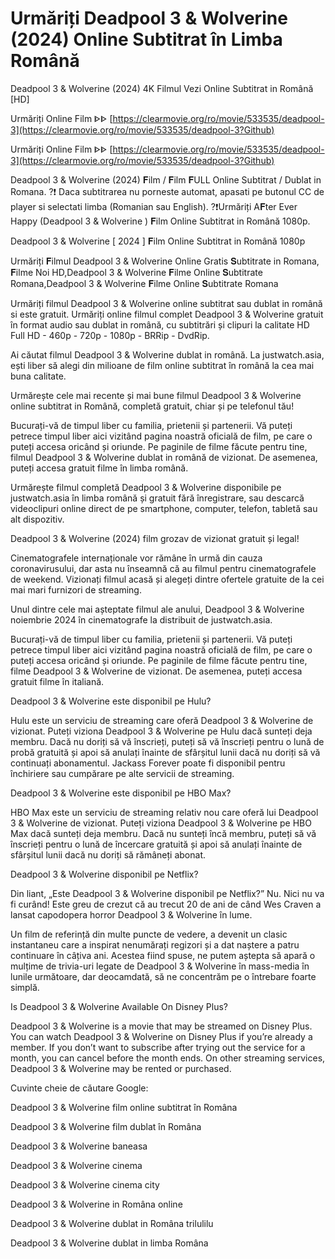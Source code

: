 # Urmăriți Deadpool 3 & Wolverine (2024) Online Subtitrat în Limba Română

Deadpool 3 & Wolverine (2024) 4K Filmul Vezi Online Subtitrat in Română [HD]

Urmăriți Online Film ᐈᐈ [https://clearmovie.org/ro/movie/533535/deadpool-3](https://clearmovie.org/ro/movie/533535/deadpool-3?Github)

Urmăriți Online Film ᐈᐈ [https://clearmovie.org/ro/movie/533535/deadpool-3](https://clearmovie.org/ro/movie/533535/deadpool-3?Github)

Deadpool 3 & Wolverine (2024) 𝐅ilm / 𝐅ilm 𝐅ULL Online Subtitrat / Dublat in Romana. ?❗️️ Daca subtitrarea nu porneste automat, apasati pe butonul CC de player si selectati limba (Romanian sau English). ?❗️️Urmăriți A𝐅ter Ever Happy (Deadpool 3 & Wolverine ) 𝐅ilm Online Subtitrat in Română 1080p.

Deadpool 3 & Wolverine [ 2024 ] 𝐅ilm Online Subtitrat in Română 1080p

Urmăriți 𝐅ilmul Deadpool 3 & Wolverine Online Gratis 𝐒ubtitrate in Romana, 𝐅ilme Noi HD,Deadpool 3 & Wolverine 𝐅ilme Online 𝐒ubtitrate Romana,Deadpool 3 & Wolverine 𝐅ilme Online 𝐒ubtitrate Romana

Urmăriți filmul Deadpool 3 & Wolverine online subtitrat sau dublat in română si este gratuit. Urmăriți online filmul complet Deadpool 3 & Wolverine gratuit în format audio sau dublat in română, cu subtitrări și clipuri la calitate HD Full HD - 460p - 720p - 1080p - BRRip - DvdRip.

Ai căutat filmul Deadpool 3 & Wolverine dublat in română. La justwatch.asia, ești liber să alegi din milioane de film online subtitrat în română la cea mai buna calitate.

Urmărește cele mai recente și mai bune filmul Deadpool 3 & Wolverine online subtitrat in Română, completă gratuit, chiar și pe telefonul tău!

Bucurați-vă de timpul liber cu familia, prietenii și partenerii. Vă puteți petrece timpul liber aici vizitând pagina noastră oficială de film, pe care o puteți accesa oricând și oriunde. Pe paginile de filme făcute pentru tine, filmul Deadpool 3 & Wolverine dublat in română de vizionat. De asemenea, puteți accesa gratuit filme în limba română.

Urmărește filmul completă Deadpool 3 & Wolverine disponibile pe justwatch.asia în limba română și gratuit fără înregistrare, sau descarcă videoclipuri online direct de pe smartphone, computer, telefon, tabletă sau alt dispozitiv.

Deadpool 3 & Wolverine (2024) film grozav de vizionat gratuit și legal!

Cinematografele internaționale vor rămâne în urmă din cauza coronavirusului, dar asta nu înseamnă că au filmul pentru cinematografele de weekend. Vizionați filmul acasă și alegeți dintre ofertele gratuite de la cei mai mari furnizori de streaming.

Unul dintre cele mai așteptate filmul ale anului, Deadpool 3 & Wolverine noiembrie 2024 în cinematografe la distribuit de justwatch.asia.

Bucurați-vă de timpul liber cu familia, prietenii și partenerii. Vă puteți petrece timpul liber aici vizitând pagina noastră oficială de film, pe care o puteți accesa oricând și oriunde. Pe paginile de filme făcute pentru tine, filme Deadpool 3 & Wolverine de vizionat. De asemenea, puteți accesa gratuit filme în italiană.

Deadpool 3 & Wolverine este disponibil pe Hulu?

Hulu este un serviciu de streaming care oferă Deadpool 3 & Wolverine de vizionat. Puteți viziona Deadpool 3 & Wolverine pe Hulu dacă sunteți deja membru. Dacă nu doriți să vă înscrieți, puteți să vă înscrieți pentru o lună de probă gratuită și apoi să anulați înainte de sfârșitul lunii dacă nu doriți să vă continuați abonamentul. Jackass Forever poate fi disponibil pentru închiriere sau cumpărare pe alte servicii de streaming.

Deadpool 3 & Wolverine este disponibil pe HBO Max?

HBO Max este un serviciu de streaming relativ nou care oferă lui Deadpool 3 & Wolverine de vizionat. Puteți viziona Deadpool 3 & Wolverine pe HBO Max dacă sunteți deja membru. Dacă nu sunteți încă membru, puteți să vă înscrieți pentru o lună de încercare gratuită și apoi să anulați înainte de sfârșitul lunii dacă nu doriți să rămâneți abonat.

Deadpool 3 & Wolverine disponibil pe Netflix?

Din liant, „Este Deadpool 3 & Wolverine disponibil pe Netflix?” Nu. Nici nu va fi curând! Este greu de crezut că au trecut 20 de ani de când Wes Craven a lansat capodopera horror Deadpool 3 & Wolverine în lume.

Un film de referință din multe puncte de vedere, a devenit un clasic instantaneu care a inspirat nenumărați regizori și a dat naștere a patru continuare în câțiva ani. Acestea fiind spuse, ne putem aștepta să apară o mulțime de trivia-uri legate de Deadpool 3 & Wolverine în mass-media în lunile următoare, dar deocamdată, să ne concentrăm pe o întrebare foarte simplă.

Is Deadpool 3 & Wolverine Available On Disney Plus?

Deadpool 3 & Wolverine is a movie that may be streamed on Disney Plus. You can watch Deadpool 3 & Wolverine on Disney Plus if you’re already a member. If you don’t want to subscribe after trying out the service for a month, you can cancel before the month ends. On other streaming services, Deadpool 3 & Wolverine may be rented or purchased.

Cuvinte cheie de căutare Google:

Deadpool 3 & Wolverine film online subtitrat în Româna

Deadpool 3 & Wolverine film dublat în Româna

Deadpool 3 & Wolverine baneasa

Deadpool 3 & Wolverine cinema

Deadpool 3 & Wolverine cinema city

Deadpool 3 & Wolverine in Româna online

Deadpool 3 & Wolverine dublat in Româna trilulilu

Deadpool 3 & Wolverine dublat in limba Româna
